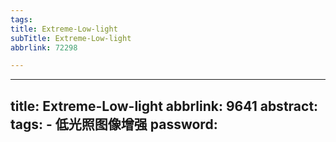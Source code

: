 ```yaml
---
tags:
title: Extreme-Low-light
subTitle: Extreme-Low-light
abbrlink: 72298

---
```

---
title: Extreme-Low-light
abbrlink: 9641
abstract:
tags:
	- 低光照图像增强
password:
---


<!--more-->

